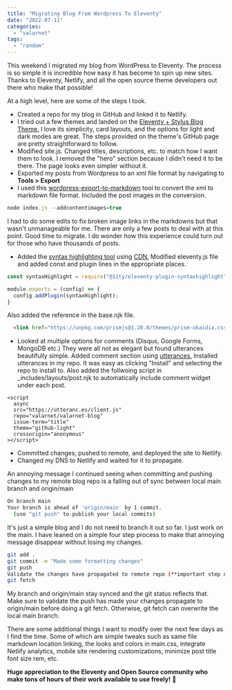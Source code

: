 ```yaml
---
title: "Migrating Blog From Wordpress To Eleventy"
date: "2022-07-11"
categories: 
  - "valarnet"
tags: 
  - "random"
---
```


This weekend I migrated my blog from WordPress to Eleventy. The process is so simple it is incredible how easy it has become to spin up new sites. Thanks to Eleventy, Netlify, and all the open source theme developers out there who make that possible!

At a high level, here are some of the steps I took.
- Created a repo for my blog in GitHub and linked it to Netlify.
- I tried out a few themes and landed on the [Eleventy + Stylus Blog Theme.](https://github.com/ar363/eleventy-stylus-blog-theme) I love its simplicity, card layouts, and the options for light and dark modes are great. The steps provided on the theme's GitHub page are pretty straightforward to follow.
- Modified site.js. Changed titles, descriptions, etc. to match how I want them to look. I removed the "hero" section because I didn't need it to be there. The page looks even simpler without it.
- Exported my posts from Wordpress to an xml file format by navigating to **Tools > Export**
- I used this [wordpress-export-to-markdown](https://github.com/lonekorean/wordpress-export-to-markdown) tool to convert the xml to markdown file format. Included the post images in the conversion.
```js
node index.js --addcontentimages=true
```
I had to do some edits to fix broken image links in the markdowns but that wasn't unmanageable for me. There are only a few posts to deal with at this point. Good time to migrate. I do wonder how this experience could turn out for those who have thousands of posts.
- Added the [syntax highlighting tool](https://www.11ty.dev/docs/plugins/syntaxhighlight/) using [CDN.](https://prismjs.com/#basic-usage-cdn) Modified eleventy.js file and added const and plugin lines in the appropriate places.
```js
const syntaxHighlight = require("@11ty/eleventy-plugin-syntaxhighlight");

module.exports = (config) => {
  config.addPlugin(syntaxHighlight);
}
```
Also added the reference in the base.njk file.
```html
  <link href="https://unpkg.com/prismjs@1.20.0/themes/prism-okaidia.css" rel="stylesheet">
```
- Looked at multiple options for comments (Disqus, Google Forms, MongoDB etc.) They were all not as elegant but found utterances beautifully simple. Added comment section using [utterances.](https://github.com/utterance/utterances)  Installed utterances in my repo. It was easy as clicking "Install" and selecting the repo to install to. Also added the follwoing script in _includes/layouts/post.njk to automatically include comment widget under each post.
```njk
<script
  async
  src="https://utteranc.es/client.js"
  repo="valarnet/valarnet-blog"
  issue-term="title"
  theme="github-light"
  crossorigin="anonymous"
></script>
```
- Committed changes, pushed to remote, and deployed the site to Netlify.
- Changed my DNS to Netlify and waited for it to propagate.

An annoying message I continued seeing when committing and pushing changes to my remote blog repo is a falling out of sync between local main branch and origin/main
```bash
On branch main
Your branch is ahead of 'origin/main' by 1 commit.
  (use "git push" to publish your local commits)
```
It's just a simple blog and I do not need to branch it out so far. I just work on the main. I have leaned on a simple four step process to make that annoying message disappear without losing my changes.
```bash
git add .
git commit -m "Made some formatting changes"
git push
Validate the changes have propagated to remote repo (**important step not to lose the changes**)
git fetch
```
My branch and origin/main stay synced and the git status reflects that. Make sure to validate the push has made your changes propagate to origin/main before doing a git fetch. Otherwise, git fetch can overwrite the local main branch. 

There are some additional things I want to modify over the next few days as I find the time. Some of which are simple tweaks such as same file markdown location linking, the looks and colors in main.css, integrate Netlify analytics, mobile site rendering customizations, minimize post title font size rem, etc.

**Huge appreciation to the Eleventy and Open Source community who make tons of hours of their work available to use freely!** :clap: